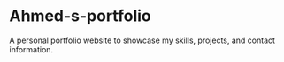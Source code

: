 # Ahmed-s-portfolio
A personal portfolio website to showcase my skills, projects, and contact information.

